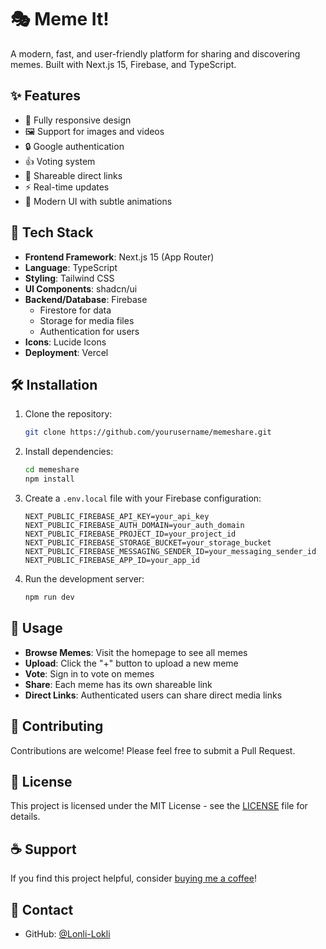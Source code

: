 # 🎭 Meme It!

A modern, fast, and user-friendly platform for sharing and discovering memes. Built with Next.js 15, Firebase, and TypeScript.

## ✨ Features

- 📱 Fully responsive design
- 🖼️ Support for images and videos
- 🔒 Google authentication
- 👍 Voting system
- 🔗 Shareable direct links
- ⚡ Real-time updates
- 🌙 Modern UI with subtle animations

## 🚀 Tech Stack

- **Frontend Framework**: Next.js 15 (App Router)
- **Language**: TypeScript
- **Styling**: Tailwind CSS
- **UI Components**: shadcn/ui
- **Backend/Database**: Firebase
  - Firestore for data
  - Storage for media files
  - Authentication for users
- **Icons**: Lucide Icons
- **Deployment**: Vercel

## 🛠️ Installation

1. Clone the repository:
   ```bash
   git clone https://github.com/yourusername/memeshare.git
   ```

2. Install dependencies:
   ```bash
   cd memeshare
   npm install
   ```

3. Create a `.env.local` file with your Firebase configuration:
   ```env
   NEXT_PUBLIC_FIREBASE_API_KEY=your_api_key
   NEXT_PUBLIC_FIREBASE_AUTH_DOMAIN=your_auth_domain
   NEXT_PUBLIC_FIREBASE_PROJECT_ID=your_project_id
   NEXT_PUBLIC_FIREBASE_STORAGE_BUCKET=your_storage_bucket
   NEXT_PUBLIC_FIREBASE_MESSAGING_SENDER_ID=your_messaging_sender_id
   NEXT_PUBLIC_FIREBASE_APP_ID=your_app_id
   ```

4. Run the development server:
   ```bash
   npm run dev
   ```

## 📱 Usage

- **Browse Memes**: Visit the homepage to see all memes
- **Upload**: Click the "+" button to upload a new meme
- **Vote**: Sign in to vote on memes
- **Share**: Each meme has its own shareable link
- **Direct Links**: Authenticated users can share direct media links

## 🤝 Contributing

Contributions are welcome! Please feel free to submit a Pull Request.

## 📝 License

This project is licensed under the MIT License - see the [LICENSE](LICENSE) file for details.

## ☕ Support

If you find this project helpful, consider [buying me a coffee](https://www.buymeacoffee.com/LonliLokliV)!

## 📧 Contact

- GitHub: [@Lonli-Lokli](https://github.com/Lonli-Lokli)